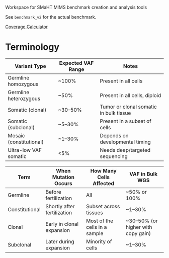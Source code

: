 
Workspace for SMaHT MIMS benchmark creation and analysis tools

See `benchmark_v2` for the actual benchmark. 

<a href="https://raw.githack.com/BCM-HGSC/SMaHT_MIMS/main/coverage_calculator/vaf_coverage_predictor.html">Coverage Calculator</a>


Terminology
==========


| Variant Type             | Expected VAF Range | Notes                                             |
| ------------------------ | ------------------ | ------------------------------------------------- |
| Germline homozygous      |  ~100%             | Present in all cells                              |
| Germline heterozygous    |  ~50%              | Present in all cells, diploid                     |
| Somatic (clonal)         |  ~30–50%           | Tumor or clonal somatic in bulk tissue            |
| Somatic (subclonal)      |  ~5–30%            | Present in a subset of cells                      |
| Mosaic (constitutional)  |  ~1–30%            | Depends on developmental timing                   |
| Ultra-low VAF somatic    | <5%                | Needs deep/targeted sequencing                    |

| Term           | When Mutation Occurs        | How Many Cells Affected       | VAF in Bulk WGS                    |
| -------------- | --------------------------- | ----------------------------- | ---------------------------------- |
| Germline       | Before fertilization        | All                           | ~50% or 100%                       |
| Constitutional | Shortly after fertilization | Subset across tissues         | ~1–30%                             |
| Clonal         | Early in clonal expansion   | Most of the cells in a sample | ~30–50% (or higher with copy gain) |
| Subclonal      | Later during expansion      | Minority of cells             | ~1–30%                             |
